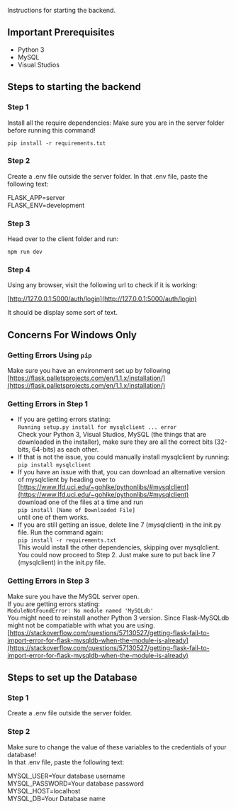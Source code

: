 Instructions for starting the backend.

## Important Prerequisites
- Python 3
- MySQL
- Visual Studios

## Steps to starting the backend

### Step 1
Install all the require dependencies:
Make sure you are in the server folder before running this command!

`pip install -r requirements.txt`

### Step 2

Create a .env file outside the server folder.
In that .env file, paste the following text:

FLASK_APP=server<br/>
FLASK_ENV=development

### Step 3

Head over to the client folder and run:

`npm run dev`

### Step 4

Using any browser, visit the following url to check if it is working:

[http://127.0.0.1:5000/auth/login](http://127.0.0.1:5000/auth/login)

It should be display some sort of text.

## Concerns For Windows Only

### Getting Errors Using `pip`

Make sure you have an environment set up by following<br/>
[https://flask.palletsprojects.com/en/1.1.x/installation/](https://flask.palletsprojects.com/en/1.1.x/installation/)

### Getting Errors in Step 1

- If you are getting errors stating:<br/>
`Running setup.py install for mysqlclient ... error`<br/>
Check your Python 3, Visual Studios, MySQL (the things that are downloaded in the installer), make sure they are all the correct bits (32-bits, 64-bits) as each other.
- If that is not the issue, you could manually install mysqlclient by running:<br/>
`pip install mysqlclient`<br/>
- If you have an issue with that, you can download an alternative version of mysqlclient by heading over to <br/>
[https://www.lfd.uci.edu/~gohlke/pythonlibs/#mysqlclient](https://www.lfd.uci.edu/~gohlke/pythonlibs/#mysqlclient)<br/>
download one of the files at a time and run<br/>
`pip install [Name of Downloaded File]`<br/>
until one of them works.
- If you are still getting an issue, delete line 7 (mysqlclient) in the init.py file.
Run the command again:<br/>
`pip install -r requirements.txt`<br/>
This would install the other dependencies, skipping over mysqlclient.
You could now proceed to Step 2. Just make sure to put back line 7 (mysqlclient) in the init.py file.

### Getting Errors in Step 3

Make sure you have the MySQL server open.<br/>
If you are getting errors stating:<br/>
`ModuleNotFoundError: No module named 'MySQLdb'`<br/>
You might need to reinstall another Python 3 version.
Since Flask-MySQLdb might not be compatiable with what you are using.
[https://stackoverflow.com/questions/57130527/getting-flask-fail-to-import-error-for-flask-mysqldb-when-the-module-is-already](https://stackoverflow.com/questions/57130527/getting-flask-fail-to-import-error-for-flask-mysqldb-when-the-module-is-already)


## Steps to set up the Database 
### Step 1

Create a .env file outside the server folder.

### Step 2
Make sure to change the value of these variables to the credentials of your database!<br/>
In that .env file, paste the following text:<br/>


MYSQL_USER=Your database username<br/>
MYSQL_PASSWORD=Your database password<br/>
MYSQL_HOST=localhost<br/>
MYSQL_DB=Your Database name<br/>